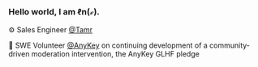 ### Hello world, I am ℓn(ℯ).

⚙️ Sales Engineer [@Tamr](https://www.tamr.com/)

🧩 SWE Volunteer [@AnyKey](https://anykey.org/) on continuing development of a community-driven moderation intervention, the AnyKey GLHF pledge
